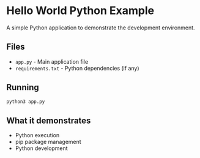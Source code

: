 # Hello World Python Example

A simple Python application to demonstrate the development environment.

## Files

- `app.py` - Main application file
- `requirements.txt` - Python dependencies (if any)

## Running

```bash
python3 app.py
```

## What it demonstrates

- Python execution
- pip package management
- Python development

